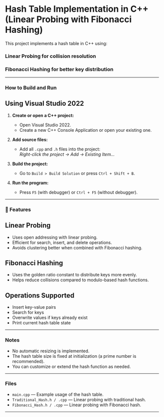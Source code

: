 # Hash Table Implementation in C++ (Linear Probing with Fibonacci Hashing)

This project implements a hash table in C++ using:

### **Linear Probing** for collision resolution
### **Fibonacci Hashing** for better key distribution

---

### How to Build and Run

## Using Visual Studio 2022

1. **Create or open a C++ project:**
   - Open Visual Studio 2022.
   - Create a new C++ Console Application or open your existing one.

2. **Add source files:**
   - Add all `.cpp` and `.h` files into the project:  
     _Right-click the project → Add → Existing Item..._

3. **Build the project:**
   - Go to `Build > Build Solution` or press `Ctrl + Shift + B`.

4. **Run the program:**
   - Press `F5` (with debugger) or `Ctrl + F5` (without debugger).

---

### 🚀 Features

## **Linear Probing**
  - Uses open addressing with linear probing.
  - Efficient for search, insert, and delete operations.
  - Avoids clustering better when combined with Fibonacci hashing.

## **Fibonacci Hashing**
  - Uses the golden ratio constant to distribute keys more evenly.
  - Helps reduce collisions compared to modulo-based hash functions.

## **Operations Supported**
  - Insert key-value pairs
  - Search for keys
  - Overwrite values if keys already exist
  - Print current hash table state

---

### Notes

- No automatic resizing is implemented.
- The hash table size is fixed at initialization (a prime number is recommended).
- You can customize or extend the hash function as needed.

---

### Files

- `main.cpp` — Example usage of the hash table.
- `Traditional_Hash.h / .cpp` — Linear probing with traditional hash.
- `Fibonacci_Hash.h / .cpp` — Linear probing with Fibonacci hash.

---